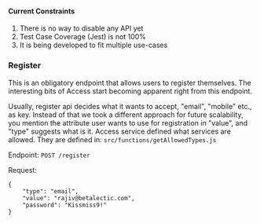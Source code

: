 #### Current Constraints

1. There is no way to disable any API yet
2. Test Case Coverage (Jest) is not 100%
3. It is being developed to fit multiple use-cases

### Register

This is an obligatory endpoint that allows users to register themselves. The interesting bits of Access start becoming apparent right from this endpoint. 

Usually, register api decides what it wants to accept, "email", "mobile" etc., as key. Instead of that we took a different approach for future scalability, you mention the attribute user wants to use for registration in "value", and "type" suggests what is it. Access service defined what services are allowed. They are defined in: `src/functions/getAllowedTypes.js`

Endpoint: `POST /register`

Request:

```
{
    "type": "email",
    "value": "rajiv@betalectic.com",
    "password": "Kissmiss9!"
}
```



